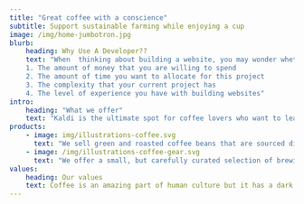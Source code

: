 ```yaml
---
title: "Great coffee with a conscience"
subtitle: Support sustainable farming while enjoying a cup
image: /img/home-jumbotron.jpg
blurb:
    heading: Why Use A Developer??
    text: "When  thinking about building a website, you may wonder whether it would be best to spend a couple thousand bucks on a website or just save the money and try it by yourself. When contemplating this decision, there are some key variables you should take a look at, including:
    1. The amount of money that you are willing to spend
    2. The amount of time you want to allocate for this project
    3. The complexity that your current project has
    4. The level of experience you have with building websites"
intro:
    heading: "What we offer"
    text: "Kaldi is the ultimate spot for coffee lovers who want to learn about their java’s origin and support the farmers that grew it. We take coffee production, roasting and brewing seriously and we’re glad to pass that knowledge to anyone."
products:
    - image: img/illustrations-coffee.svg
      text: "We sell green and roasted coffee beans that are sourced directly from independent farmers and farm cooperatives. We’re proud to offer a variety of coffee beans grown with great care for the environment and local communities. Check our post or contact us directly for current availability."
    - image: /img/illustrations-coffee-gear.svg
      text: "We offer a small, but carefully curated selection of brewing gear and tools for every taste and experience level. No matter if you roast your own beans or just bought your first french press, you’ll find a gadget to fall in love with in our shop."
values:
    heading: Our values
    text: Coffee is an amazing part of human culture but it has a dark side too – one of colonialism and mindless abuse of natural resources and human lives. We want to turn this around and return the coffee trade to the drink’s exhilarating, empowering and unifying nature.
---
```


